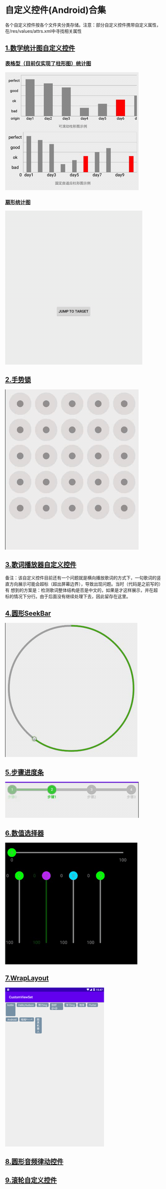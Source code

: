 # 自定义控件(Android)合集
各个自定义控件按各个文件夹分类存储。注意：部分自定义控件携带自定义属性，在/res/values/attrs.xml中寻找相关属性
## [1.数学统计图自定义控件](/app/src/main/java/com/hudson/customview/diagramview)
### [表格型（目前仅实现了柱形图）统计图](/app/src/main/java/com/hudson/customview/diagramview/table)
![动画展示](/app/src/main/java/com/hudson/customview/diagramview/table/resources/show.gif)
### [扇形统计图](/app/src/main/java/com/hudson/customview/diagramview/percentview)
![动画展示](/app/src/main/java/com/hudson/customview/diagramview/percentview/resources/show.gif)
## [2.手势锁](/app/src/main/java/com/hudson/customview/gesturelock)
![动画展示](/app/src/main/java/com/hudson/customview/gesturelock/resources/show.gif)
## [3.歌词播放器自定义控件](https://github.com/HudsonAndroid/NewLyricsView)
备注：该自定义控件目前还有一个问题就是横向播放歌词的方式下，一句歌词的竖直方向展示可能会超标（超出屏幕边界），导致出现问题。当时（代码是之前写的）有
想到的方案是：检测歌词整体结构是否是中文的，如果是才这样展示，并在超标的情况下分行。由于后面没有继续处理下去，因此留存在这里。
## [4.圆形SeekBar](/app/src/main/java/com/hudson/customview/circleseekbar)
![动画展示](/app/src/main/java/com/hudson/customview/circleseekbar/resources/show.gif)
## [5.步骤进度条](/app/src/main/java/com/hudson/customview/stepprogressbar)
![动画展示](/app/src/main/java/com/hudson/customview/stepprogressbar/resources/show.gif)
## [6.数值选择器](/app/src/main/java/com/hudson/customview/valueselector)
![动画展示](/app/src/main/java/com/hudson/customview/valueselector/resources/show.gif)
## [7.WrapLayout](/app/src/main/java/com/hudson/customview/wraplayout)
<img src="/app/src/main/java/com/hudson/customview/wraplayout/resources/display.png" width="320" alt="图片展示"/>

## [8.圆形音频律动控件](/app/src/main/java/com/hudson/customview/circlewaveview)
## [9.滚轮自定义控件](https://github.com/HudsonAndroid/WheelView)